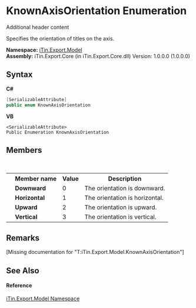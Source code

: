 # KnownAxisOrientation Enumeration
Additional header content 

Specifies the orientation of titles on the axis.

**Namespace:**&nbsp;<a href="N_iTin_Export_Model">iTin.Export.Model</a><br />**Assembly:**&nbsp;iTin.Export.Core (in iTin.Export.Core.dll) Version: 1.0.0.0 (1.0.0.0)

## Syntax

**C#**<br />
``` C#
[SerializableAttribute]
public enum KnownAxisOrientation
```

**VB**<br />
``` VB
<SerializableAttribute>
Public Enumeration KnownAxisOrientation
```


## Members
&nbsp;<table><tr><th></th><th>Member name</th><th>Value</th><th>Description</th></tr><tr><td /><td target="F:iTin.Export.Model.KnownAxisOrientation.Downward">**Downward**</td><td>0</td><td>The orientation is downward.</td></tr><tr><td /><td target="F:iTin.Export.Model.KnownAxisOrientation.Horizontal">**Horizontal**</td><td>1</td><td>The orientation is horizontal.</td></tr><tr><td /><td target="F:iTin.Export.Model.KnownAxisOrientation.Upward">**Upward**</td><td>2</td><td>The orientation is upward.</td></tr><tr><td /><td target="F:iTin.Export.Model.KnownAxisOrientation.Vertical">**Vertical**</td><td>3</td><td>The orientation is vertical.</td></tr></table>

## Remarks
\[Missing <remarks> documentation for "T:iTin.Export.Model.KnownAxisOrientation"\]

## See Also


#### Reference
<a href="N_iTin_Export_Model">iTin.Export.Model Namespace</a><br />